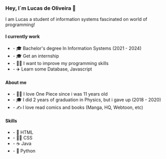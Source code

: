 <h3> Hey, I´m Lucas de Oliveira 👋</h3>


<p> I am Lucas a student of information systems fascinated on world of programming!</p>

<h4> I currently work </h4>
<ul>
  <li> - 🎓 Bachelor's degree In Information Systems (2021 - 2024)</li>
  <li> - 🎓 Get an internship</li>
  <li> - 🏃‍♂️ I want to improve my programming skills</li>
  <li> - ✈️ Learn some Database, Javascript</li>
</ul>

<h4> About me </h4>
<ul>
  <li> - 🏴‍☠️ I love One Piece since i was 11 years old</li>
  <li> - 🎓 I did 2 years of graduation in Physics, but i gave up (2018 - 2020)</li>
  <li> - ✍️ I love read comics and books (Manga, HQ, Webtoon, etc)</li>
</ul>

<h4> Skills </h4>
<ul>
  <li> - 📄 HTML   </li>
  <li> - 🧑‍🎨 CSS </li>
  <li> - ☕ Java   </li>
  <li> - 🐍 Python</li>
</ul>


<!---
LusgaO/LusgaO is a ✨ special ✨ repository because its `README.md` (this file) appears on your GitHub profile.
You can click the Preview link to take a look at your changes.
--->
